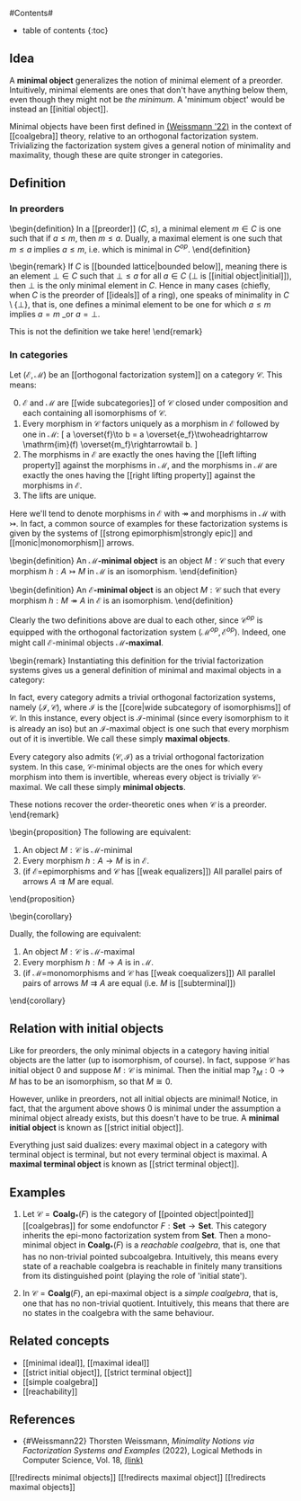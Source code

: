 
#Contents#
* table of contents
{:toc}

## Idea

A **minimal object** generalizes the notion of minimal element of a preorder. Intuitively, minimal elements are ones that don't have anything below them, even though they might not be _the minimum_. A 'minimum object' would be instead an [[initial object]].

Minimal objects have been first defined in [(Weissmann '22)](#Weissmann22) in the context of [[coalgebra]] theory, relative to an orthogonal factorization system. Trivializing the factorization system gives a general notion of minimality and maximality, though these are quite stronger in categories.

## Definition
### In preorders
\begin{definition}
In a [[preorder]] $(C, \leq)$, a minimal element $m \in C$ is one such that if $a \leq m$, then $m \leq a$. Dually, a maximal element is one such that $m \leq a$ implies $a \leq m$, i.e. which is minimal in $C^{op}$.
\end{definition}

\begin{remark}
If $C$ is [[bounded lattice|bounded below]], meaning there  is an element $\bot \in C$ such that $\bot \leq a$ for all $a \in C$ ($\bot$ is [[initial object|initial]]), then $\bot$ is the only minimal element in $C$.
Hence in many cases (chiefly, when $C$ is the preorder of [[ideals]] of a ring), one speaks of minimality in $C\setminus\{\bot\}$, that is, one defines a minimal element to be one for which $a \leq m$ implies $a=m$ _or $a=\bot$.

This is not the definition we take here!
\end{remark}

### In categories
Let $(\mathcal{E}, \mathcal{M})$ be an [[orthogonal factorization system]] on a category $\mathcal{C}$. This means:

0. $\mathcal{E}$ and $\mathcal{M}$ are [[wide subcategories]] of $\mathcal{C}$ closed under composition and each containing all isomorphisms of $\mathcal{C}$.
1. Every morphism in $\mathcal{C}$ factors uniquely as a morphism in $\mathcal{E}$ followed by one in $\mathcal{M}$:
\[
  a \overset{f}\to b = a \overset{e_f}\twoheadrightarrow \mathrm{im}(f) \overset{m_f}\rightarrowtail b.
\]
2. The morphisms in $\mathcal{E}$ are exactly the ones having the [[left lifting property]] against the morphisms in $\mathcal{M}$, and the morphisms in $\mathcal{M}$ are exactly the ones having the [[right lifting property]] against the morphisms in $\mathcal{E}$.
3. The lifts are unique.

Here we'll tend to denote morphisms in $\mathcal{E}$ with $\twoheadrightarrow$ and morphisms in $\mathcal{M}$ with $\rightarrowtail$. In fact, a common source of examples for these factorization systems is given by the systems of [[strong epimorphism|strongly epic]] and [[monic|monomorphism]] arrows.

\begin{definition}
An **$\mathcal{M}$-minimal object** is an object $M:\mathcal{C}$ such that every morphism $h : A \rightarrowtail M$ in $\mathcal{M}$ is an isomorphism.
\end{definition}

\begin{definition}
An **$\mathcal{E}$-minimal object** is an object $M:\mathcal{C}$ such that every morphism $h : M \twoheadrightarrow A$ in $\mathcal{E}$ is an isomorphism.
\end{definition}

Clearly the two definitions above are dual to each other, since $\mathcal{C}^{op}$ is equipped with the orthogonal factorization system $(\mathcal{M}^{op}, \mathcal{E}^{op})$. Indeed, one might call $\mathcal{E}$-minimal objects **$\mathcal{M}$-maximal**.

\begin{remark}
Instantiating this definition for the trivial factorization systems gives us a general definition of minimal and maximal objects in a category:

In fact, every category admits a trivial orthogonal factorization systems, namely $(\mathcal{I}, \mathcal{C})$, where $\mathcal{I}$ is the [[core|wide subcategory of isomorphisms]] of $\mathcal{C}$. In this instance, every object is $\mathcal{I}$-minimal (since every isomorphism to it is already an iso) but an $\mathcal{I}$-maximal object is one such that every morphism out of it is invertible.
We call these simply **maximal objects**.

Every category also admits $(\mathcal{C}, \mathcal{I})$ as a trivial orthogonal factorization system. In this case, $\mathcal{C}$-minimal objects are the ones for which every morphism into them is invertible, whereas every object is trivially $\mathcal{C}$-maximal. We call these simply **minimal objects**.

These notions recover the order-theoretic ones when $\mathcal{C}$ is a preorder.
\end{remark}

\begin{proposition}
The following are equivalent:

1. An object $M : \mathcal{C}$ is $\mathcal{M}$-minimal
2. Every morphism $h:A \to M$ is in $\mathcal{E}$.
3. (if $\mathcal{E}$=epimorphisms and $\mathcal{C}$ has [[weak equalizers]]) All parallel pairs of arrows $A \rightrightarrows M$ are equal.

\end{proposition}

\begin{corollary}

Dually, the following are equivalent:

1. An object $M : \mathcal{C}$ is $\mathcal{M}$-maximal
2. Every morphism $h:M \to A$ is in $\mathcal{M}$.
3. (if $\mathcal{M}$=monomorphisms and $\mathcal{C}$ has [[weak coequalizers]]) All parallel pairs of arrows $M \rightrightarrows A$ are equal (i.e. $M$ is [[subterminal]])

\end{corollary}

## Relation with initial objects

Like for preorders, the only minimal objects in a category having initial objects are the latter (up to isomorphism, of course). In fact, suppose $\mathcal{C}$ has initial object $0$ and suppose $M : \mathcal{C}$ is minimal. Then the initial map $?_M : 0 \to M$ has to be an isomorphism, so that $M \cong 0$.

However, unlike in preorders, not all initial objects are minimal! Notice, in fact, that the argument above shows $0$ is minimal under the assumption a minimal object already exists, but this doesn't have to be true.
A **minimal initial object** is known as [[strict initial object]].

Everything just said dualizes: every maximal object in a category with terminal object is terminal, but not every terminal object is maximal. A **maximal terminal object** is known as [[strict terminal object]].

## Examples

1. Let $\mathcal{C} = \mathbf{Coalg}_*(F)$ is the category of [[pointed object|pointed]] [[coalgebras]] for some endofunctor $F:\mathbf{Set} \to \mathbf{Set}$. This category inherits the epi-mono factorization system from $\mathbf{Set}$. Then a mono-minimal object in $\mathbf{Coalg}_*(F)$ is a _reachable coalgebra_, that is, one that has no non-trivial pointed subcoalgebra. Intuitively, this means every state of a reachable coalgebra is reachable in finitely many transitions from its distinguished point (playing the role of 'initial state').

2. In $\mathcal{C} = \mathbf{Coalg}(F)$, an epi-maximal object is a _simple coalgebra_, that is, one that has no non-trivial quotient. Intuitively, this means that there are no states in the coalgebra with the same behaviour.

## Related concepts

* [[minimal ideal]], [[maximal ideal]]
* [[strict initial object]],  [[strict terminal object]]
* [[simple coalgebra]]
* [[reachability]]

## References

* {#Weissmann22} Thorsten Weissmann, _Minimality Notions via Factorization Systems and Examples_ (2022), Logical Methods in Computer Science, Vol. 18, [(link)](https://lmcs.episciences.org/9893)

[[!redirects minimal objects]]
[[!redirects maximal object]]
[[!redirects maximal objects]]